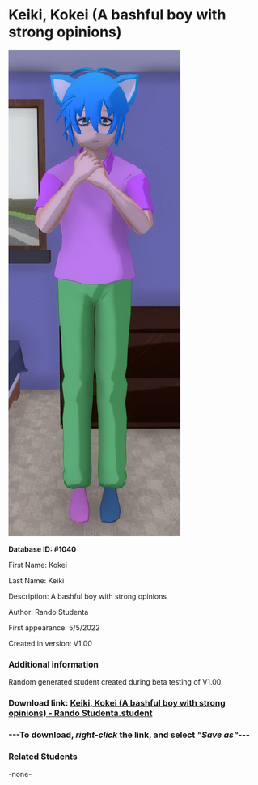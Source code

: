# Keiki, Kokei (A bashful boy with strong opinions)

<img src="../../Files/Images/Keiki, Kokei (A bashful boy with strong opinions).png" title="Keiki, Kokei (A bashful boy with strong opinions) - Rando Studenta">

**Database ID: #1040**

First Name: Kokei

Last Name: Keiki

Description: A bashful boy with strong opinions

Author: Rando Studenta

First appearance: 5/5/2022

Created in version: V1.00

### Additional information

Random generated student created during beta testing of V1.00.

### Download link: <a href="https://raw.githubusercontent.com/Arbiter1223/Daigaku-Gurashi-Custom-Students/master/Files/Student%20Files/Keiki%2C%20Kokei%20(A%20bashful%20boy%20with%20strong%20opinions)%20-%20Rando%20Studenta.student">Keiki, Kokei (A bashful boy with strong opinions) - Rando Studenta.student</a>

### ---**To download, _right-click_ the link, and select _"Save as"_**---

### Related Students

-none-
